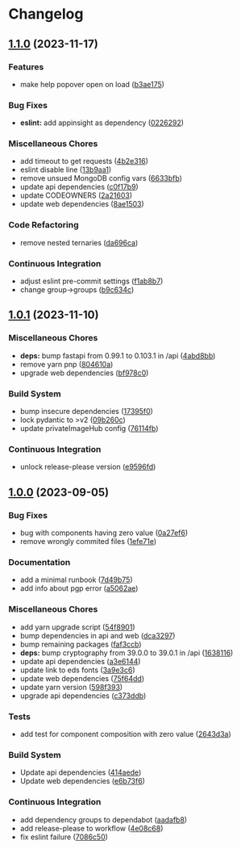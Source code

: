 # Changelog

## [1.1.0](https://github.com/equinor/mercury/compare/v1.0.1...v1.1.0) (2023-11-17)


### Features

* make help popover open on load ([b3ae175](https://github.com/equinor/mercury/commit/b3ae175a48091b70415049d788788c8b6081ef3b))


### Bug Fixes

* **eslint:** add appinsight as dependency ([0226292](https://github.com/equinor/mercury/commit/0226292b51d524fb26489dc9302e8ed3b77b50be))


### Miscellaneous Chores

* add timeout to get requests ([4b2e316](https://github.com/equinor/mercury/commit/4b2e31677affcf47e14cac6197efa3330c6be1af))
* eslint disable line ([13b9aa1](https://github.com/equinor/mercury/commit/13b9aa16453f6638356a07e9660d12d24da73c19))
* remove unsued MongoDB config vars ([6633bfb](https://github.com/equinor/mercury/commit/6633bfb90d0d4c0d889d2e4ffebca8e97cfdcfd0))
* update api dependencies ([c0f17b9](https://github.com/equinor/mercury/commit/c0f17b96d273d649aea3cbb270fcc30e20ffaec7))
* update CODEOWNERS ([2a21603](https://github.com/equinor/mercury/commit/2a2160371cb914dbb66080f57f5371e7cf843fee))
* update web dependencies ([8ae1503](https://github.com/equinor/mercury/commit/8ae15038afd28a2d6fab43034b3bf953c5736aea))


### Code Refactoring

* remove nested ternaries ([da696ca](https://github.com/equinor/mercury/commit/da696ca325c82b7fe3062436e0671fceeee4a0c2))


### Continuous Integration

* adjust eslint pre-commit settings ([f1ab8b7](https://github.com/equinor/mercury/commit/f1ab8b73b6f31a0db6070b0e376d62c3a5cbb859))
* change group-&gt;groups ([b9c634c](https://github.com/equinor/mercury/commit/b9c634c715638237feff73ee3b2c7e679e6acad1))

## [1.0.1](https://github.com/equinor/mercury/compare/v1.0.0...v1.0.1) (2023-11-10)


### Miscellaneous Chores

* **deps:** bump fastapi from 0.99.1 to 0.103.1 in /api ([4abd8bb](https://github.com/equinor/mercury/commit/4abd8bb5f9bc998730ca3194cae8416264f2d621))
* remove yarn pnp ([804610a](https://github.com/equinor/mercury/commit/804610aca54cc7e39e2f2ab5ac8ac1240587a604))
* upgrade web dependencies ([bf978c0](https://github.com/equinor/mercury/commit/bf978c07114d7b432ac5cb2fdc86170d8bf2695a))


### Build System

* bump insecure dependencies ([17395f0](https://github.com/equinor/mercury/commit/17395f02d1be1a465393fbe4fca0936c3da19c0d))
* lock pydantic to &gt;v2 ([09b260c](https://github.com/equinor/mercury/commit/09b260ccc262ab569b4b1806aad77788b6667b43))
* update privateImageHub config ([76114fb](https://github.com/equinor/mercury/commit/76114fbbec1fcb2a156c84f4eedcbe84c51f925a))


### Continuous Integration

* unlock release-please version ([e9596fd](https://github.com/equinor/mercury/commit/e9596fd2834f6e1782d7d826bffcb99b0d259cac))

## [1.0.0](https://github.com/equinor/mercury/compare/v0.6.0...v1.0.0) (2023-09-05)


### Bug Fixes

* bug with components having zero value ([0a27ef6](https://github.com/equinor/mercury/commit/0a27ef6f99a09d98a385b8d9fe9720f4f285efaf))
* remove wrongly commited files ([1efe71e](https://github.com/equinor/mercury/commit/1efe71eafac12b56fd5bd1f8f4dce8efda6ca961))


### Documentation

* add a minimal runbook ([7d49b75](https://github.com/equinor/mercury/commit/7d49b755d263f52a4918d26483f26e7eb589d2f3))
* add info about pgp error ([a5062ae](https://github.com/equinor/mercury/commit/a5062ae3b7612cf7d3c32100844336ef515bd7e4))


### Miscellaneous Chores

* add yarn upgrade script ([54f8901](https://github.com/equinor/mercury/commit/54f89011c873d02cfd46f69325fd838f6a92000f))
* bump dependencies in api and web ([dca3297](https://github.com/equinor/mercury/commit/dca329770b3dbd46c67a6409390461f97e7673b2))
* bump remaining packages ([faf3ccb](https://github.com/equinor/mercury/commit/faf3ccb2bdf5f026aab445b28d9ff4a1fd57bfa2))
* **deps:** bump cryptography from 39.0.0 to 39.0.1 in /api ([1638116](https://github.com/equinor/mercury/commit/16381164d0816c6e3864e0d759ea69e5eae45ac0))
* update api dependencies ([a3e6144](https://github.com/equinor/mercury/commit/a3e614485658d6f6bc45755b420cb79871279c34))
* update link to eds fonts ([3a9e3c6](https://github.com/equinor/mercury/commit/3a9e3c6da283a1c0c3bd0036d97ac9b88c386911))
* update web dependencies ([75f64dd](https://github.com/equinor/mercury/commit/75f64dd1af3d5870637073503736867af476b445))
* update yarn version ([598f393](https://github.com/equinor/mercury/commit/598f3937b1a6482b0572ef48e785d325f22629f1))
* upgrade api dependencies ([c373ddb](https://github.com/equinor/mercury/commit/c373ddb53031c393867077384d518350a5478b06))


### Tests

* add test for component composition with zero value ([2643d3a](https://github.com/equinor/mercury/commit/2643d3a804a05ffc14cab617749e97a32d3dcbe4))


### Build System

* Update api dependencies ([414aede](https://github.com/equinor/mercury/commit/414aedeab58a05566bf035fd3bc41fe1645bb5c3))
* Update web dependencies ([e6b73f6](https://github.com/equinor/mercury/commit/e6b73f6afc5693cf403c1241c5ae7905a8913aab))


### Continuous Integration

* add dependency groups to dependabot ([aadafb8](https://github.com/equinor/mercury/commit/aadafb8f9a7348dc6c1e700763d96ff8ac36af65))
* add release-please to workflow ([4e08c68](https://github.com/equinor/mercury/commit/4e08c68e4a89de0ca253d6148a54ad88db739606))
* fix eslint failure ([7086c50](https://github.com/equinor/mercury/commit/7086c50ce498c107ff22df48ecf8c5b71bf40032))
